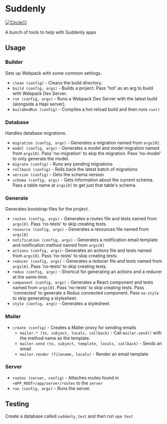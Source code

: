 # Suddenly

[![CircleCI](https://circleci.com/gh/nathanhoad/suddenly.svg?style=svg)](https://circleci.com/gh/nathanhoad/suddenly)

A bunch of tools to help with Suddenly apps


## Usage

### Builder

Sets up Webpack with some common settings.

* `clean (config)` - Cleans the build directory.
* `build (config, args)` - Builds a project. Pass 'hot' as an arg to build with Webpack Dev Server.
* `run (config, args)` - Runs a Webpack Dev Server with the latest build (alongside a Hapi server).
* `buildAndRun (config)` - Compiles a hot reload build and then runs `run()`


### Database

Handles database migrations.

* `migration (config, args)` - Generates a migration named from `args[0]`.
* `model (config, args)` - Generates a model and model migration named from `args[0]`. Pass 'no-migration' to skip the migration. Pass 'no-model' to only generate the model.
* `migrate (config)` - Runs any pending migrations
* `rollback (config)` - Rolls back the latest batch of migrations
* `version (config)` - Gets the schema version
* `schema (config, args)` - Gets information about the current schema. Pass a table name at `args[0]` to get just that table's schema.


### Generate

Generates bootstrap files for the project.

* `routes (config, args)` - Generates a routes file and tests named from `args[0]`. Pass 'no-tests' to skip creating tests.
* `resource (config, args)` - Generates a resources file named from `args[0]`
* `notification (config, args)` - Generates a notification email template and notification method named from `args[0]`
* `actions (config, args)`- Generates an actions file and tests named from `args[0]`. Pass 'no-tests' to skip creating tests.
* `reducer (config, args)` - Generates a reducer file and tests named from `args[0]`. Pass 'no-tests' to skip creating tests.
* `redux (config, args)` - Shortcut for generating an actions and a reducer at the same time.
* `component (config, args)` - Generates a React component and tests named from `args[0]`. Pass 'no-tests' to skip creating tests. Pass 'connected' to generate a Redux connected component. Pass `no-style` to skip generating a stylesheet.
* `style (config, args)` - Generates a stylesheet.


### Mailer

* `create (config)` - Creates a Mailer proxy for sending emails
  * `mailer.* (to, subject, locals, callback)` - Call `mailer.send()` with the method name as the template.
  * `mailer.send (to, subject, template, locals, callback)` - Sends an email
  * `mailer.render (filename, locals)` - Render an email template


### Server

* `routes (server, config)` - Attaches routes found in `<APP_ROOT>/app/server/routes` to the `server`
* `run (config, args)` - Runs the server.


## Testing

Create a database called `suddenly_test` and then run `npm test`